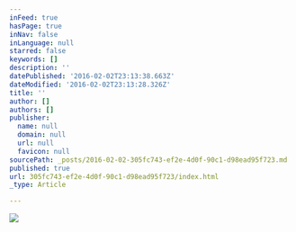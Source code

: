 ```yaml
---
inFeed: true
hasPage: true
inNav: false
inLanguage: null
starred: false
keywords: []
description: ''
datePublished: '2016-02-02T23:13:38.663Z'
dateModified: '2016-02-02T23:13:28.326Z'
title: ''
author: []
authors: []
publisher:
  name: null
  domain: null
  url: null
  favicon: null
sourcePath: _posts/2016-02-02-305fc743-ef2e-4d0f-90c1-d98ead95f723.md
published: true
url: 305fc743-ef2e-4d0f-90c1-d98ead95f723/index.html
_type: Article

---
```

![](https://the-grid-user-content.s3-us-west-2.amazonaws.com/14e87bc2-6cbc-4964-9bed-853db4e37bc1.JPG)